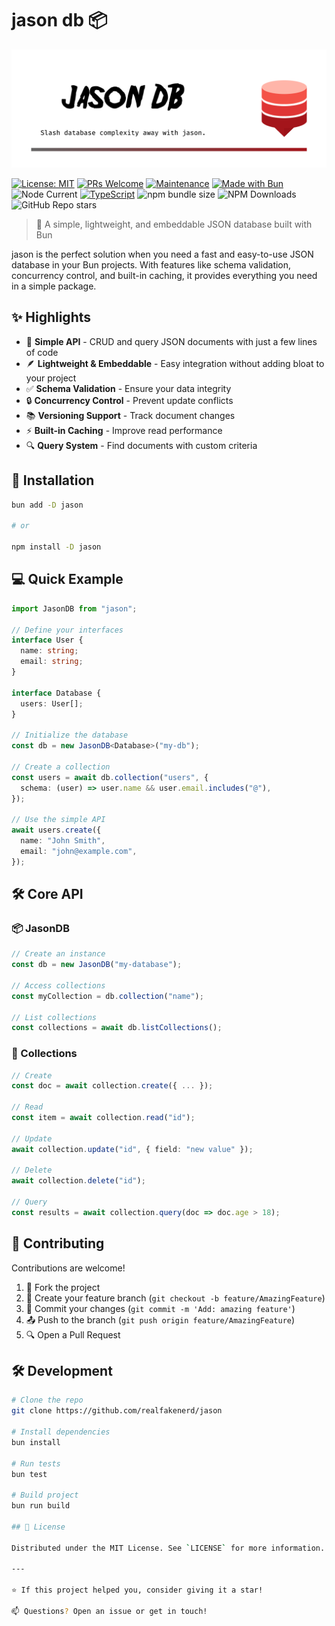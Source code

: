 # jason db 📦

![image with logo and name of package](./static/markdown-image.png)

[![License: MIT](https://img.shields.io/badge/License-MIT-blue.svg)](https://opensource.org/licenses/mit-license.php)
[![PRs Welcome](https://img.shields.io/badge/PRs-welcome-brightgreen.svg)](http://makeapullrequest.com)
[![Maintenance](https://img.shields.io/badge/Maintained%3F-yes-green.svg)](https://github.com/your/repo/graphs/commit-activity)
[![Made with Bun](https://img.shields.io/badge/Bun-%23000000.svg?style=flat&logo=bun&logoColor=white)](https://bun.sh)
![Node Current](https://img.shields.io/node/v/%40aurios%2Fjason?style=flat&logo=node.js&labelColor=000)
[![TypeScript](https://img.shields.io/badge/TypeScript-%23007ACC.svg?style=flat&logo=typescript&logoColor=white)](https://www.typescriptlang.org/)
![npm bundle size](https://img.shields.io/bundlephobia/min/%40aurios%2Fjason?style=flat)
![NPM Downloads](https://img.shields.io/npm/dw/%40aurios%2Fjason?style=flat&logo=npm)
![GitHub Repo stars](https://img.shields.io/github/stars/realfakenerd/jason)

> 🚀 A simple, lightweight, and embeddable JSON database built with Bun

jason is the perfect solution when you need a fast and easy-to-use JSON database in your Bun projects. With features like schema validation, concurrency control, and built-in caching, it provides everything you need in a simple package.

## ✨ Highlights

- 📝 **Simple API** - CRUD and query JSON documents with just a few lines of code
- 🪶 **Lightweight & Embeddable** - Easy integration without adding bloat to your project
- ✅ **Schema Validation** - Ensure your data integrity
- 🔒 **Concurrency Control** - Prevent update conflicts
- 📚 **Versioning Support** - Track document changes
- ⚡ **Built-in Caching** - Improve read performance
- 🔍 **Query System** - Find documents with custom criteria

## 🚀 Installation

```sh
bun add -D jason

# or

npm install -D jason
```

## 💻 Quick Example

```typescript
import JasonDB from "jason";

// Define your interfaces
interface User {
  name: string;
  email: string;
}

interface Database {
  users: User[];
}

// Initialize the database
const db = new JasonDB<Database>("my-db");

// Create a collection
const users = await db.collection("users", {
  schema: (user) => user.name && user.email.includes("@"),
});

// Use the simple API
await users.create({
  name: "John Smith",
  email: "john@example.com",
});
```

## 🛠️ Core API

### 📦 JasonDB

```typescript
// Create an instance
const db = new JasonDB("my-database");

// Access collections
const myCollection = db.collection("name");

// List collections
const collections = await db.listCollections();
```

### 📑 Collections

```typescript
// Create
const doc = await collection.create({ ... });

// Read
const item = await collection.read("id");

// Update
await collection.update("id", { field: "new value" });

// Delete
await collection.delete("id");

// Query
const results = await collection.query(doc => doc.age > 18);
```

## 🤝 Contributing

Contributions are welcome!

1. 🍴 Fork the project
2. 🔧 Create your feature branch (`git checkout -b feature/AmazingFeature`)
3. 📝 Commit your changes (`git commit -m 'Add: amazing feature'`)
4. 📤 Push to the branch (`git push origin feature/AmazingFeature`)
5. 🔍 Open a Pull Request

## 🛠 Development

```sh
# Clone the repo
git clone https://github.com/realfakenerd/jason

# Install dependencies 
bun install

# Run tests
bun test

# Build project
bun run build

## 📄 License

Distributed under the MIT License. See `LICENSE` for more information.

---

⭐ If this project helped you, consider giving it a star!

📫 Questions? Open an issue or get in touch!
